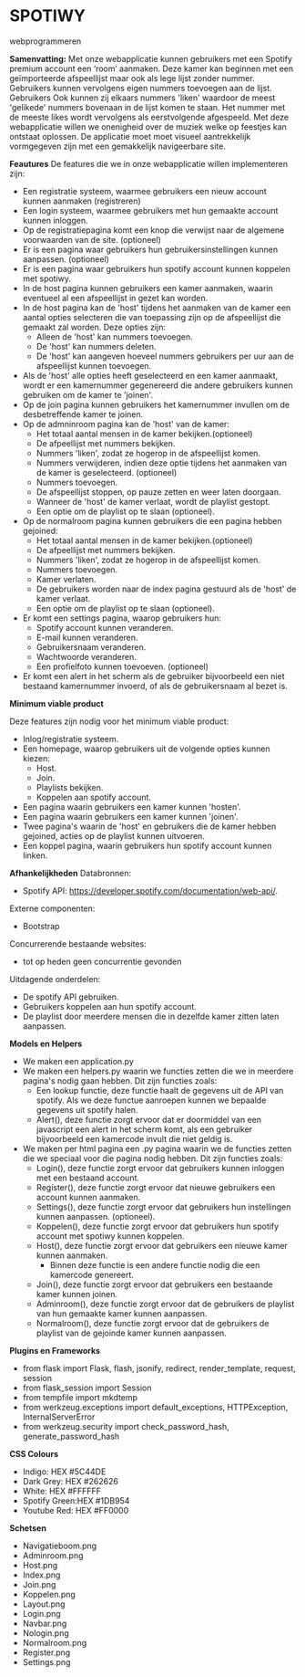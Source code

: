 # SPOTIWY
webprogrammeren

**Samenvatting:**
Met onze webapplicatie kunnen gebruikers met een Spotify premium account een ‘room’ aanmaken. 
Deze kamer kan beginnen met een geïmporteerde afspeellijst maar ook als lege lijst zonder nummer. 
Gebruikers kunnen vervolgens eigen nummers  toevoegen aan de lijst. Gebruikers Ook kunnen zij 
elkaars nummers 'liken' waardoor de meest 'gelikede' nummers bovenaan in de lijst komen te staan. 
Het nummer met de meeste likes wordt vervolgens als eerstvolgende afgespeeld. 
Met deze webapplicatie willen we onenigheid over de muziek welke op feestjes kan ontstaat oplossen. 
De applicatie moet moet visueel aantrekkelijk vormgegeven zijn met een gemakkelijk navigeerbare site.

**Feautures**
De features die we in onze webapplicatie willen implementeren zijn: 
- Een registratie systeem, waarmee gebruikers een nieuw account kunnen aanmaken (registreren)
- Een login systeem, waarmee gebruikers met hun gemaakte account kunnen inloggen. 
- Op de registratiepagina komt een knop die verwijst naar de algemene voorwaarden van de site. (optioneel)
- Er is een pagina waar gebruikers hun gebruikersinstellingen kunnen aanpassen. (optioneel)
- Er is een pagina waar gebruikers hun spotify account kunnen koppelen met spotiwy.
- In de host pagina kunnen gebruikers een kamer aanmaken, waarin eventueel al een afspeellijst in gezet kan worden. 
- In de host pagina kan de 'host' tijdens het aanmaken van de kamer een aantal opties selecteren die van toepassing zijn op de afspeellijst die gemaakt zal worden. 
  Deze opties zijn:
	- Alleen de 'host' kan nummers toevoegen.
	- De 'host' kan nummers deleten.
	- De 'host' kan aangeven hoeveel nummers gebruikers per uur aan de afspeellijst kunnen toevoegen. 
- Als de 'host' alle opties heeft geselecteerd en een kamer aanmaakt, wordt er een kamernummer gegenereerd die andere gebruikers kunnen gebruiken om de kamer te 'joinen'. 
- Op de join pagina kunnen gebruikers het kamernummer invullen om de desbetreffende kamer te joinen. 
- Op de admninroom pagina kan de 'host' van de kamer:
	- Het totaal aantal mensen in de kamer bekijken.(optioneel)
	- De afpeellijst met nummers bekijken. 
	- Nummers 'liken', zodat ze hogerop in de afspeellijst komen. 
	- Nummers verwijderen, indien deze optie tijdens het aanmaken van de kamer is geselecteerd. (optioneel)
	- Nummers toevoegen.
	- De afspeellijst stoppen, op pauze zetten en weer laten doorgaan.
	- Wanneer de 'host' de kamer verlaat, wordt de playlist gestopt.
	- Een optie om de playlist op te slaan (optioneel). 
- Op de normalroom pagina kunnen gebruikers die een pagina hebben gejoined:
	- Het totaal aantal mensen in de kamer bekijken.(optioneel)
	- De afpeellijst met nummers bekijken.
	- Nummers 'liken', zodat ze hogerop in de afspeellijst komen.
	- Nummers toevoegen.
	- Kamer verlaten.
	- De gebruikers worden naar de index pagina gestuurd als de 'host' de kamer verlaat.
	- Een optie om de playlist op te slaan (optioneel).
- Er komt een settings pagina, waarop gebruikers hun:
	- Spotify account kunnen veranderen.
	- E-mail kunnen veranderen. 
	- Gebruikersnaam veranderen.
	- Wachtwoorde veranderen.
	- Een profielfoto kunnen toevoeven. (optioneel)
- Er komt een alert in het scherm als de gebruiker bijvoorbeeld een niet bestaand kamernummer invoerd, of als de gebruikersnaam al bezet is. 

**Minimum viable product**

Deze features zijn nodig voor het minimum viable product:
- Inlog/registratie systeem.
- Een homepage, waarop gebruikers uit de volgende opties kunnen kiezen:
	- Host.
	- Join.
	- Playlists bekijken.
	- Koppelen aan spotify account. 
- Een pagina waarin gebruikers een kamer kunnen 'hosten'. 
- Een pagina waarin gebruikers een kamer kunnen 'joinen'.
- Twee pagina's waarin de 'host' en gebruikers die de kamer hebben gejoined, acties op de playlist kunnen uitvoeren. 
- Een koppel pagina, waarin gebruikers hun spotify account kunnen linken. 

**Afhankelijkheden**
Databronnen: 
- Spotify API: https://developer.spotify.com/documentation/web-api/.

Externe componenten:
- Bootstrap

Concurrerende bestaande websites:
- tot op heden geen concurrentie gevonden

Uitdagende  onderdelen: 
- De spotify API gebruiken.
- Gebruikers koppelen aan hun spotify account. 
- De playlist door meerdere mensen die in dezelfde kamer zitten laten aanpassen. 

**Models en Helpers**
- We maken een application.py
- We maken een helpers.py waarin we functies zetten die we in meerdere pagina's nodig gaan hebben.
Dit zijn functies zoals:
	- Een lookup functie, deze functie haalt de gegevens uit de API van spotify. Als we deze functue aanroepen kunnen we bepaalde gegevens uit spotify halen. 
	- Alert(), deze functie zorgt ervoor dat er doormiddel van een javascript een alert in het scherm komt, als een gebruiker bijvoorbeeld een kamercode invult die niet geldig is. 
- We maken per html pagina een .py pagina waarin we de functies zetten die we speciaal voor die pagina nodig hebben.
Dit zijn functies zoals:
	- Login(), deze functie zorgt ervoor dat gebruikers kunnen inloggen met een bestaand account. 
	- Register(), deze functie zorgt ervoor dat nieuwe gebruikers een account kunnen aanmaken. 
	- Settings(), deze functie zorgt ervoor dat gebruikers hun instellingen kunnen aanpassen. (optioneel).
	- Koppelen(), deze functie zorgt ervoor dat gebruikers hun spotify account met spotiwy kunnen koppelen.
	-  Host(), deze functie zorgt ervoor dat gebruikers een nieuwe kamer kunnen aanmaken. 
		- Binnen deze functie is een andere functie nodig die een kamercode genereert. 
	- Join(), deze functie zorgt ervoor dat gebruikers een bestaande kamer kunnen joinen. 
	- Adminroom(), deze functie zorgt ervoor dat de gebruikers de playlist van hun gemaakte kamer kunnen aanpassen.
	- Normalroom(), deze functie zorgt ervoor dat de gebruikers de playlist van de gejoinde kamer kunnen aanpassen. 

**Plugins en Frameworks**

- from flask import Flask, flash, jsonify, redirect, render_template, request, session
- from flask_session import Session
- from tempfile import mkdtemp
- from werkzeug.exceptions import default_exceptions, HTTPException, InternalServerError
- from werkzeug.security import check_password_hash, generate_password_hash

**CSS Colours**

- Indigo: 	HEX #5C44DE
- Dark Grey: 	HEX #262626
- White:	HEX #FFFFFF
- Spotify Green:HEX #1DB954
- Youtube Red:	HEX #FF0000

**Schetsen**

- Navigatieboom.png
- Adminroom.png
- Host.png
- Index.png
- Join.png
- Koppelen.png
- Layout.png
- Login.png
- Navbar.png
- Nologin.png
- Normalroom.png
- Register.png
- Settings.png
	
